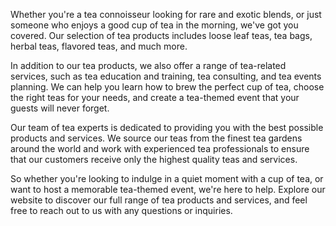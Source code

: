 Whether you're a tea connoisseur looking for rare and exotic blends, or just someone who enjoys a good cup of tea in the morning, we've got you covered. Our selection of tea products includes loose leaf teas, tea bags, herbal teas, flavored teas, and much more.

In addition to our tea products, we also offer a range of tea-related services, such as tea education and training, tea consulting, and tea events planning. We can help you learn how to brew the perfect cup of tea, choose the right teas for your needs, and create a tea-themed event that your guests will never forget.

Our team of tea experts is dedicated to providing you with the best possible products and services. We source our teas from the finest tea gardens around the world and work with experienced tea professionals to ensure that our customers receive only the highest quality teas and services.

So whether you're looking to indulge in a quiet moment with a cup of tea, or want to host a memorable tea-themed event, we're here to help. Explore our website to discover our full range of tea products and services, and feel free to reach out to us with any questions or inquiries.
